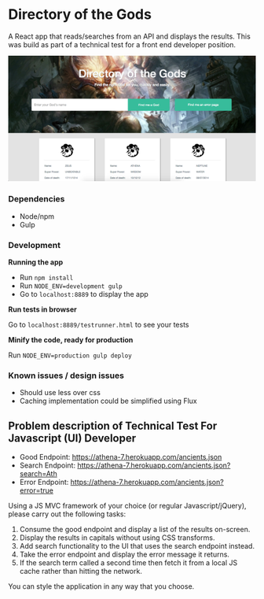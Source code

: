 # Directory of the Gods
A React app that reads/searches from an API and displays the results. This was build as part of a technical test for a front end developer position.

![Alt text](/screenshot.png?raw=true "Parser of the Gods App")

### Dependencies
* Node/npm
* Gulp

### Development
**Running the app**

- Run `npm install`
- Run `NODE_ENV=development gulp`
- Go to `localhost:8889` to display the app

**Run tests in browser**

Go to `localhost:8889/testrunner.html` to see your tests

**Minify the code, ready for production**

Run `NODE_ENV=production gulp deploy`

### Known issues / design issues
* Should use less over css
* Caching implementation could be simplified using Flux

## Problem description of Technical Test For Javascript (UI) Developer

- Good Endpoint: https://athena-7.herokuapp.com/ancients.json
- Search Endpoint: https://athena-7.herokuapp.com/ancients.json?search=Ath
- Error Endpoint: https://athena-7.herokuapp.com/ancients.json?error=true

Using a JS MVC framework of your choice (or regular Javascript/jQuery), please carry out the following tasks:

1. Consume the good endpoint and display a list of the results on-screen.
2. Display the results in capitals without using CSS transforms.
3. Add search functionality to the UI that uses the search endpoint instead.
4. Take the error endpoint and display the error message it returns.
5. If the search term called a second time then fetch it from a local JS cache rather than hitting the network.

You can style the application in any way that you choose.
